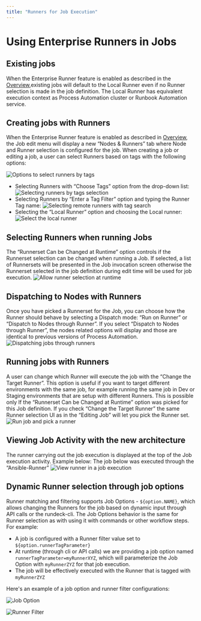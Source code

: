 ```yaml
---
title: "Runners for Job Execution"
---
```


# Using Enterprise Runners in Jobs

## Existing jobs
When the Enterprise Runner feature is enabled as described in the [Overview](/administration/runner/#enabling-the-latest-runner-features),existing jobs will default to the Local Runner even if no Runner selection is made in the job definition. The Local Runner has equivalent execution context as Process Automation cluster or Runbook Automation service.

## Creating jobs with Runners

When the Enterprise Runner feature is enabled as described in [Overview](/administration/runner/#enabling-the-latest-runner-features), the Job edit menu will display a new “Nodes & Runners” tab where Node and Runner selection is configured for the job. When creating a job or editing a job, a user can select Runners based on tags with the following options:

![Options to select runners by tags](/assets/img/runner-use-options.png)<br>

- Selecting Runners with “Choose Tags” option from the drop-down list:
    ![Selecting runners by tags selection](/assets/img/runner-use-options-checkbox.png)
- Selecting Runners by “Enter a Tag Filter” option and typing the Runner Tag name:
    ![Selecting remote runners with tag search ](/assets/img/runner-use-options-textinput.png)
- Selecting the  “Local Runner” option and choosing the Local runner:
    ![Select the local runner](/assets/img/runner-use-options-local.png)

## Selecting Runners when running Jobs

The “Runnerset Can be Changed at Runtime” option controls if the Runnerset selection can be changed when running a Job. If selected, a list of Runnersets will be presented in the Job invocation screen otherwise the Runnerset selected in the job definition during edit time will be used for job execution.
![Allow runner selection at runtime](/assets/img/runner-use-options-changeatruntime.png)

## Dispatching to Nodes with Runners

Once you have picked a Runnerset for the Job, you can choose how the Runner should behave by selecting a Dispatch mode: “Run on Runner” or “Dispatch to Nodes through Runner”. If you select “Dispatch to Nodes through Runner”, the nodes related options will display and those are identical to previous versions of Process Automation.
![Dispatching jobs through runners](/assets/img/runner-use-dispatch-nodes.png)

## Running jobs with Runners

A user can change which Runner will execute the job with the “Change the Target Runner”. This option is useful if you want to target different environments with the same job, for example running the same job in Dev or Staging environments that are setup with different Runners. 
This is possible only If the “Runnerset Can be Changed at Runtime” option was picked for this Job definition. If you check “Change the Target Runner” the same Runner selection UI as in the “Editing Job” will let you pick the Runner set.
![Run job and pick a runner](/assets/img/runner-use-run-changeatruntime.png)

## Viewing Job Activity with the new architecture

The runner carrying out the job execution is displayed at the top of the Job execution activity. Example below: The job below was executed through the “Ansible-Runner”
![View runner in a job execution](/assets/img/runner-use-view-activity.png)

## Dynamic Runner selection through job options

Runner matching and filtering supports Job Options - `${option.NAME}`, which allows changing the Runners for the job based on dynamic input through API calls or the rundeck-cli. The Job Options behavior is the same for Runner selection as with using it with commands or other workflow steps.  For example:
- A job is configured with a Runner filter value set to `${option.runnerTagParameter}`
- At runtime (through cli or API calls) we are providing a job option named `runnerTagParameter=myRunnerXYZ`, which will parameterize the Job Option with `myRunnerZYZ` for that job execution.
- The job will be effectively executed with the Runner that is tagged with `myRunnerZYZ`

Here's an example of a job option and runner filter configurations:

![Job Option](/assets/img/dynamic_runner_selection_jobOption.png)

![Runner Filter](/assets/img/Dynamic_runner_selection_runnerFilter.png)                                                                                                                     

